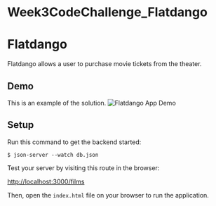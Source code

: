 # Week3CodeChallenge_Flatdango
# Flatdango

Flatdango allows a user to purchase movie tickets from the theater.

## Demo

This is an example of the solution.
![Flatdango App Demo](https://curriculum-content.s3.amazonaws.com/phase-1/phase-1-code-challenge-flatdango/flatdango-demo.gif)



## Setup

Run this command to get the backend started:

```console
$ json-server --watch db.json
```

Test your server by visiting this route in the browser:

[http://localhost:3000/films](http://localhost:3000/films)

Then, open the `index.html` file on your browser to run the application.

